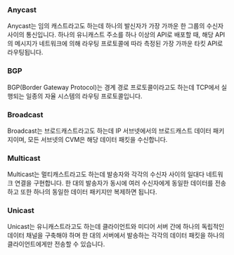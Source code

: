 ### Anycast
Anycast는 임의 캐스트라고도 하는데 하나의 발신자가 가장 가까운 한 그룹의 수신자 사이의 통신입니다. 하나의 유니캐스트 주소를 하나 이상의 API로 배포할 때, 해당 API의 메시지가 네트워크에 의해 라우팅 프로토콜에 따라 측정된 가장 가까운 타킷 API로 라우팅됩니다.

### BGP
BGP(Border Gateway Protocol)는 경계 경로 프로토콜이라고도 하는데 TCP에서 실행되는 일종의 자율 시스템의 라우팅 프로토콜입니다.

### Broadcast
Broadcast는 브로드캐스트라고도 하는데 IP 서브넷에서의 브로드캐스트 데이터 패키지이며, 모든 서브넷의 CVM은 해당 데이터 패킷을 수신합니다.

### Multicast
Multicast는 멀티캐스트라고도 하는데 발송자와 각각의 수신자 사이의 일대다 네트워크 연결을 구현합니다. 한 대의 발송자가 동시에 여러 수신자에게 동일한 데이터를 전송하고 또한 하나의 동일한 데이터 패키지만 복제하면 됩니다.

### Unicast
Unicast는 유니캐스트라고도 하는데 클라이언트와 미디어 서버 간에 하나의 독립적인 데이터 채널을 구축해야 하며 한 대의 서버에서 발송하는 각각의 데이터 패킷을 하나의 클라이언트에게만 전송할 수 있습니다.






